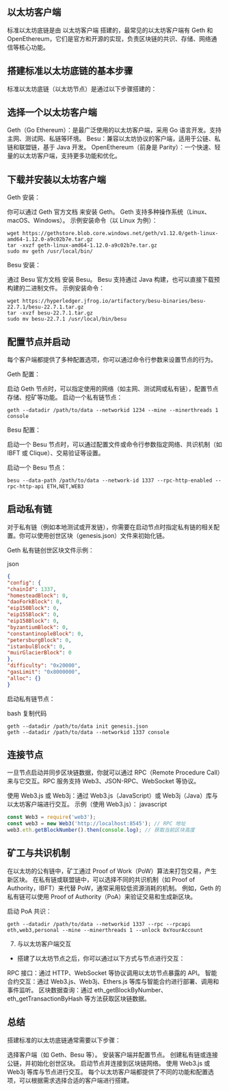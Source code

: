 以太坊客户端
-

标准以太坊底链是由 以太坊客户端 搭建的，最常见的以太坊客户端有 Geth 和 OpenEthereum，它们是官方和开源的实现，负责区块链的共识、存储、网络通信等核心功能。

搭建标准以太坊底链的基本步骤
-
标准以太坊底链（以太坊节点）是通过以下步骤搭建的：

选择一个以太坊客户端
-

Geth（Go Ethereum）：是最广泛使用的以太坊客户端，采用 Go 语言开发。支持主网、测试网、私链等环境。
Besu：兼容以太坊协议的客户端，适用于公链、私链和联盟链，基于 Java 开发。
OpenEthereum（前身是 Parity）：一个快速、轻量的以太坊客户端，支持更多功能和优化。

下载并安装以太坊客户端
-

Geth 安装：

你可以通过 Geth 官方文档 来安装 Geth。
Geth 支持多种操作系统（Linux、macOS、Windows）。
示例安装命令（以 Linux 为例）：



```shell
wget https://gethstore.blob.core.windows.net/geth/v1.12.0/geth-linux-amd64-1.12.0-a9c02b7e.tar.gz
tar -xvzf geth-linux-amd64-1.12.0-a9c02b7e.tar.gz
sudo mv geth /usr/local/bin/
```
Besu 安装：

通过 Besu 官方文档 安装 Besu。
Besu 支持通过 Java 构建，也可以直接下载预构建的二进制文件。
示例安装命令：


````shell
wget https://hyperledger.jfrog.io/artifactory/besu-binaries/besu-22.7.1/besu-22.7.1.tar.gz
tar -xvzf besu-22.7.1.tar.gz
sudo mv besu-22.7.1 /usr/local/bin/besu
````

配置节点并启动
-
每个客户端都提供了多种配置选项，你可以通过命令行参数来设置节点的行为。

Geth 配置：

启动 Geth 节点时，可以指定使用的网络（如主网、测试网或私有链），配置节点存储、挖矿等功能。
启动一个私有链节点：
```shell
geth --datadir /path/to/data --networkid 1234 --mine --minerthreads 1 console
```

Besu 配置：

启动一个 Besu 节点时，可以通过配置文件或命令行参数指定网络、共识机制（如 IBFT 或 Clique）、交易验证等设置。

启动一个 Besu 节点：
```shell
besu --data-path /path/to/data --network-id 1337 --rpc-http-enabled --rpc-http-api ETH,NET,WEB3
```
启动私有链 
-

对于私有链（例如本地测试或开发链），你需要在启动节点时指定私有链的相关配置。你可以使用创世区块（genesis.json）文件来初始化链。

Geth 私有链创世区块文件示例：

json
```json
{
"config": {
"chainId": 1337,
"homesteadBlock": 0,
"daoForkBlock": 0,
"eip150Block": 0,
"eip155Block": 0,
"eip158Block": 0,
"byzantiumBlock": 0,
"constantinopleBlock": 0,
"petersburgBlock": 0,
"istanbulBlock": 0,
"muirGlacierBlock": 0
},
"difficulty": "0x20000",
"gasLimit": "0x8000000",
"alloc": {}
}

```

启动私有链节点：

bash
复制代码
```
geth --datadir /path/to/data init genesis.json
geth --datadir /path/to/data --networkid 1337 console
```

连接节点
-
一旦节点启动并同步区块链数据，你就可以通过 RPC（Remote Procedure Call）来与它交互。RPC 服务支持 Web3、JSON-RPC、WebSocket 等协议。

使用 Web3.js 或 Web3j：通过 Web3.js（JavaScript）或 Web3j（Java）库与以太坊客户端进行交互。
示例（使用 Web3.js）：
javascript
```javascript
const Web3 = require('web3');
const web3 = new Web3('http://localhost:8545'); // RPC 地址
web3.eth.getBlockNumber().then(console.log); // 获取当前区块高度
```
矿工与共识机制
-

在以太坊的公有链中，矿工通过 Proof of Work（PoW）算法来打包交易，产生新区块。
在私有链或联盟链中，可以选择不同的共识机制（如 Proof of Authority，IBFT）来代替 PoW，通常采用较低资源消耗的机制。
例如，Geth 的私有链可以使用 Proof of Authority（PoA）来验证交易和生成新区块。

启动 PoA 共识：

```
geth --datadir /path/to/data --networkid 1337 --rpc --rpcapi eth,web3,personal --mine --minerthreads 1 --unlock 0xYourAccount
```
7. 与以太坊客户端交互
-
   搭建了以太坊节点之后，你可以通过以下方式与节点进行交互：

RPC 接口：通过 HTTP、WebSocket 等协议调用以太坊节点暴露的 API。
智能合约交互：通过 Web3.js、Web3j、Ethers.js 等库与智能合约进行部署、调用和事件监听。
区块数据查询：通过 eth_getBlockByNumber、eth_getTransactionByHash 等方法获取区块链数据。

总结
-
搭建标准的以太坊底链通常需要以下步骤：

选择客户端（如 Geth、Besu 等）。
安装客户端并配置节点。
创建私有链或连接公链，并初始化创世区块。
启动节点并连接到区块链网络。
使用 Web3.js 或 Web3j 等库与节点进行交互。
每个以太坊客户端都提供了不同的功能和配置选项，可以根据需求选择合适的客户端进行搭建。